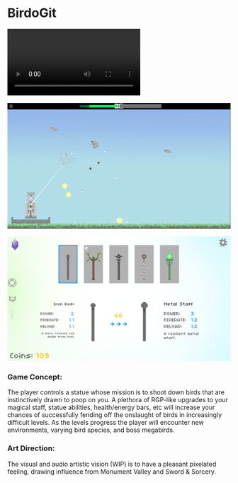 # BirdoGit

![Gameplay Gif](screenshots/birdogif.mp4 "Gameplay")

![screenshot 1](screenshots/birdo2.png "Gameplay Screen")

![screenshot 2](screenshots/birdo1.png "Upgrade Menu")

<h3>Game Concept:</h3> The player controls a statue whose mission is to shoot down birds that are instinctively drawn to poop on you. A plethora of RGP-like upgrades to your magical staff, statue abilities, health/energy bars, etc will increase your chances of successfully fending off the onslaught of birds in increasingly difficult levels. As the levels progress the player will encounter new environments, varying bird species, and boss megabirds.

<h3>Art Direction:</h3> The visual and audio artistic vision (WIP) is to have a pleasant pixelated feeling, drawing influence from Monument Valley and Sword & Sorcery.
